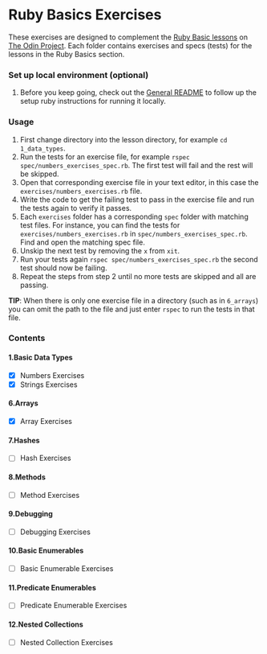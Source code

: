 # Ruby Basics Exercises
These exercises are designed to complement the [Ruby Basic lessons](https://www.theodinproject.com/paths/full-stack-ruby-on-rails/courses/ruby#basic-ruby) on [The Odin Project](https://www.theodinproject.com/). Each folder contains exercises and specs (tests) for the lessons in the Ruby Basics section.

### Set up local environment (optional)
1. Before you keep going, check out the [General README](https://github.com/TheOdinProject/ruby-exercises/blob/main/README.md) to follow up the setup ruby instructions for running it locally.

### Usage

1. First change directory into the lesson directory, for example `cd 1_data_types`.
2. Run the tests for an exercise file, for example `rspec spec/numbers_exercises_spec.rb`. The first test will fail and the rest will be skipped.
3. Open that corresponding exercise file in your text editor, in this case the `exercises/numbers_exercises.rb` file.
4. Write the code to get the failing test to pass in the exercise file and run the tests again to verify it passes.
5. Each `exercises` folder has a corresponding `spec` folder with matching test files. For instance, you can find the tests for `exercises/numbers_exercises.rb` in `spec/numbers_exercises_spec.rb`. Find and open the matching spec file.
6. Unskip the next test by removing the `x` from `xit`.
7. Run your tests again `rspec spec/numbers_exercises_spec.rb` the second test should now be failing.
8. Repeat the steps from step 2 until no more tests are skipped and all are passing.

**TIP**: When there is only one exercise file in a directory (such as in `6_arrays`) you can omit the path to the file and just enter `rspec` to run the tests in that file.

###  Contents

#### 1.Basic Data Types

- [x] Numbers Exercises
- [x] Strings Exercises

#### 6.Arrays

- [x] Array Exercises

#### 7.Hashes

- [ ] Hash Exercises

#### 8.Methods

- [ ] Method Exercises

#### 9.Debugging

- [ ] Debugging Exercises

#### 10.Basic Enumerables

- [ ] Basic Enumerable Exercises

#### 11.Predicate Enumerables

- [ ] Predicate Enumerable Exercises

#### 12.Nested Collections

- [ ] Nested Collection Exercises
